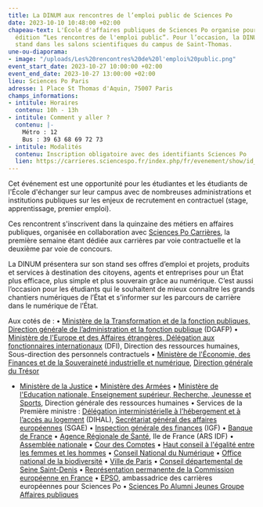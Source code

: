 ```yaml
---
title: La DINUM aux rencontres de l’emploi public de Sciences Po
date: 2023-10-10 10:48:00 +02:00
chapeau-text: L'École d'affaires publiques de Sciences Po organise pour la deuxième
  édition “Les rencontres de l'emploi public”. Pour l’occasion, la DINUM tiendra un
  stand dans les salons scientifiques du campus de Saint-Thomas.
une-ou-diaporama:
- image: "/uploads/Les%20rencontres%20de%20l'emploi%20public.png"
event_start_date: 2023-10-27 10:00:00 +02:00
event_end_date: 2023-10-27 13:00:00 +02:00
lieu: Sciences Po Paris
adresse: 1 Place St Thomas d'Aquin, 75007 Paris
champs_informations:
- intitule: Horaires
  contenu: 10h - 13h
- intitule: Comment y aller ?
  contenu: |-
    Métro : 12
    Bus : 39 63 68 69 72 73
- intitule: Modalités
  contenu: Inscription obligatoire avec des identifiants Sciences Po
  lien: https://carrieres.sciencespo.fr/index.php/fr/evenement/show/id_evenement/1957
---
```


Cet événement est une opportunité pour les étudiantes et les étudiants de l'École d'échanger sur leur campus avec de nombreuses administrations et institutions publiques sur les enjeux de recrutement en contractuel (stage, apprentissage, premier emploi). 

Ces rencontrent s'inscrivent dans la quinzaine des métiers en affaires publiques, organisée en collaboration avec [Sciences Po Carrières](https://carrieres.sciencespo.fr/index.php/fr), la première semaine étant dédiée aux carrières par voie contractuelle et la deuxième par voie de concours.

La DINUM présentera sur son stand ses offres d’emploi et projets, produits et services à destination des citoyens, agents et entreprises pour un État plus efficace, plus simple et plus souverain grâce au numérique. C’est aussi l’occasion pour les étudiants qui le souhaitent de mieux connaître les grands chantiers numériques de l’État et s’informer sur les parcours de carrière dans le numérique de l’État.

Aux cotés de :
• [Ministère de la Transformation et de la fonction publiques, Direction générale de l’administration et la fonction publique](https://www.transformation.gouv.fr/) (DGAFP)
• [Ministère de l'Europe et des Affaires étrangères, Délégation aux fonctionnaires internationaux](https://www.diplomatie.gouv.fr/fr/) (DFI), Direction des ressources humaines, Sous-direction des personnels contractuels
• [Ministère de l'Économie, des Finances et de la Souveraineté industrielle et numérique](https://www.economie.gouv.fr/), [Direction générale du Trésor](https://www.tresor.economie.gouv.fr/)
* [Ministère de la Justice](https://www.justice.gouv.fr/)
• [Ministère des Armées](https://www.defense.gouv.fr/)
• [Ministère de l'Education nationale, Enseignement supérieur, Recherche, Jeunesse et Sports](https://www.education.gouv.fr/), Direction générale des ressources humaines
• Services de la Première ministre : [Délégation interministérielle à l’hébergement et à l’accès au logement](https://www.gouvernement.fr/delegation-interministerielle-a-l-hebergement-et-a-l-acces-au-logement) (DIHAL), [Secrétariat général des affaires européennes](https://sgae.gouv.fr/sites/SGAE/accueil.html) (SGAE)
• [Inspection générale des finances](https://www.igf.finances.gouv.fr/sites/igf/accueil.html) (IGF)
• [Banque de France](https://www.banque-france.fr/fr)
• [Agence Régionale de Santé](https://www.iledefrance.ars.sante.fr/), Ile de France (ARS IDF)
• [Assemblée nationale](https://www.assemblee-nationale.fr/)
• [Cour des Comptes](https://www.ccomptes.fr/fr)
• [Haut conseil à l'égalité entre les femmes et les hommes](https://www.haut-conseil-egalite.gouv.fr/)
• [Conseil National du Numérique](https://cnnumerique.fr/)
• [Office national de la biodiversité](https://www.ofb.gouv.fr/)
• [Ville de Paris](https://www.paris.fr/)
• [Conseil départemental de Seine Saint-Denis](https://seinesaintdenis.fr/)
• [Représentation permanente de la Commission européenne en France](https://france.representation.ec.europa.eu/index_fr)
• [EPSO](https://www.sciencespo.fr/ecole-affaires-publiques/fr/formations/preparation-concours/centre-de-preparation-aux-concours-europeens-cpce/concours-epso), ambassadrice des carrières européennes pour Sciences Po
• [Sciences Po Alumni Jeunes Groupe Affaires publiques](https://sciencespo-alumni.fr/group/affaires-publiques/134/team)
